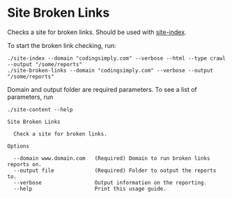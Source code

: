 # Site Broken Links

Checks a site for broken links. Should be used with [site-index](https://github.com/asaladino/site-index).

To start the broken link checking, run:

```
./site-index --domain "codingsimply.com" --verbose --html --type crawl --output "/some/reports"
./site-broken-links --domain "codingsimply.com" --verbose --output "/some/reports"
```

Domain and output folder are required parameters. To see a list of parameters, run

```
./site-content --help

Site Broken Links

  Check a site for broken links.

Options

  --domain www.domain.com   (Required) Domain to run broken links reports on.
  --output file             (Required) Folder to output the reports to.
  --verbose                 Output information on the reporting. 
  --help                    Print this usage guide.
```